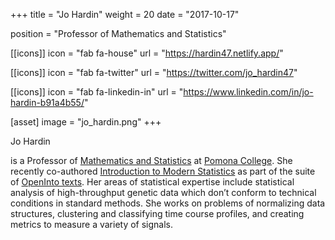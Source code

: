 +++
title = "Jo Hardin"
weight = 20
date = "2017-10-17"

position = "Professor of Mathematics and Statistics"

[[icons]]
  icon = "fab fa-house"
  url = "https://hardin47.netlify.app/"
  
[[icons]]
  icon = "fab fa-twitter"
  url = "https://twitter.com/jo_hardin47"

[[icons]]
  icon = "fab fa-linkedin-in"
  url = "https://www.linkedin.com/in/jo-hardin-b91a4b55/"

[asset]
  image = "jo_hardin.png"
+++

Jo Hardin

is a Professor of [Mathematics and Statistics]() at [Pomona College](http://pomona.edu/).  She recently co-authored [Introduction to Modern Statistics](https://www.openintro.org/book/ims/) as part of the suite of [OpenInto texts](https://www.openintro.org/).  Her areas of statistical expertise include statistical analysis of high-throughput genetic data which don’t conform to technical conditions in standard methods. She works on problems of normalizing data structures, clustering and classifying time course profiles, and creating metrics to measure a variety of signals.
